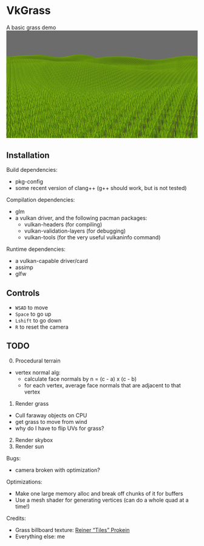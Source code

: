 # VkGrass
A basic grass demo
![screenshot](VkGrass.jpg)
## Installation
Build dependencies:
 - pkg-config
 - some recent version of clang++ (g++ should work, but is not tested)

Compilation dependencies:
 - glm
 - a vulkan driver, and the following pacman packages:
   - vulkan-headers (for compiling)
   - vulkan-validation-layers (for debugging)
   - vulkan-tools (for the very useful vulkaninfo command)

Runtime dependencies:
 - a vulkan-capable driver/card
 - assimp
 - glfw

## Controls
 - `WSAD` to move
 - `Space` to go up
 - `Lshift` to go down
 - `R` to reset the camera

## TODO
0. Procedural terrain
 - vertex normal alg:
   - calculate face normals by n = (c - a) x (c - b)
   - for each vertex, average face normals that are adjacent to that vertex
1. Render grass
  - Cull faraway objects on CPU
  - get grass to move from wind
  - why do I have to flip UVs for grass?
2. Render skybox
3. Render sun

Bugs:
- camera broken with optimization?

Optimizations:
- Make one large memory alloc and break off chunks of it for buffers
- Use a mesh shader for generating vertices (can do a whole quad at a time!)

Credits:
 - Grass billboard texture: [Reiner “Tiles” Prokein](https://www.reinerstilesets.de/graphics/lizenz/)
 - Everything else: me